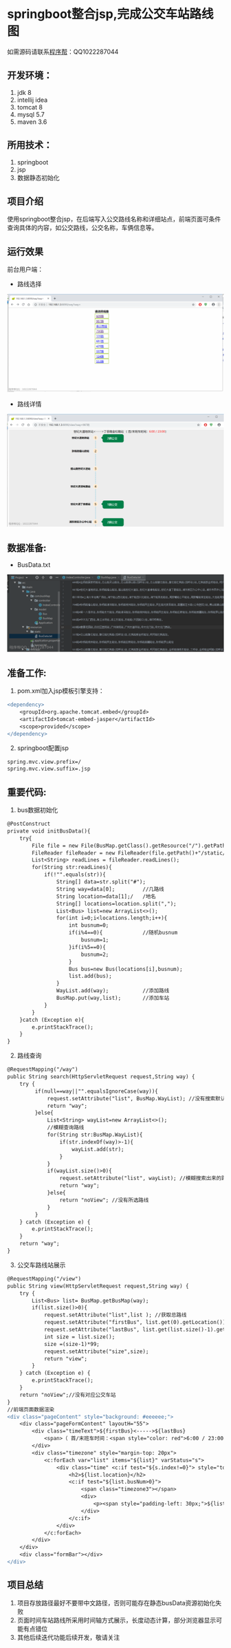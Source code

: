 springboot整合jsp,完成公交车站路线图
=


如需源码请联系[程序帮](http://ll032.cn/HZ6vHa)：QQ1022287044


开发环境：
-----
1. jdk 8
2. intellij idea
3. tomcat 8
4. mysql 5.7
5. maven 3.6

所用技术：
-----
1. springboot
2. jsp
3. 数据静态初始化

项目介绍
----
使用springboot整合jsp，在后端写入公交路线名称和详细站点，前端页面可条件查询具体的内容，如公交路线，公交名称，车俩信息等。

运行效果
----
前台用户端：

- 路线选择

![路线选择](/image/路线选择.png)

- 路线详情

![路线详情](/image/路线详情.png)

数据准备:
----
- BusData.txt

![数据准备](/image/数据准备.png)

准备工作:
-----
1. pom.xml加入jsp模板引擎支持：
```diff
<dependency>
    <groupId>org.apache.tomcat.embed</groupId>
    <artifactId>tomcat-embed-jasper</artifactId>
    <scope>provided</scope>
</dependency>
```
2. springboot配置jsp
```diff
spring.mvc.view.prefix=/
spring.mvc.view.suffix=.jsp
```

重要代码:
----
1. bus数据初始化
```diff
@PostConstruct
private void initBusData(){
    try{
        File file = new File(BusMap.getClass().getResource("/").getPath());
        FileReader fileReader = new FileReader(file.getPath()+"/static/BusData.txt","GBK"); //初始化BusData.txt 数据
        List<String> readLines = fileReader.readLines();
        for(String str:readLines){
            if(!"".equals(str)){
                String[] data=str.split("#");
                String way=data[0];         //几路线
                String location=data[1];/   /地名
                String[] locations=location.split(",");
                List<Bus> list=new ArrayList<>();
                for(int i=0;i<locations.length;i++){
                    int busnum=0;
                    if(i%4==0){	            //随机busnum
                        busnum=1;
                    }if(i%5==0){
                        busnum=2;
                    }
                    Bus bus=new Bus(locations[i],busnum);
                    list.add(bus);
                }
                WayList.add(way);	        //添加路线
                BusMap.put(way,list);       //添加车站
            }
        }
    }catch (Exception e){
        e.printStackTrace();
    }
}
```
2. 路线查询
```diff
@RequestMapping("/way")
public String search(HttpServletRequest request,String way) {
    try {
         if(null==way||"".equalsIgnoreCase(way)){
             request.setAttribute("list", BusMap.WayList); //没有搜索默认显示所有路线
             return "way";
         }else{
             List<String> wayList=new ArrayList<>();
             //模糊查询路线
             for(String str:BusMap.WayList){
                 if(str.indexOf(way)>-1){
                     wayList.add(str);
                 }
             }
             if(wayList.size()>0){
                 request.setAttribute("list", wayList); //模糊搜索出来的路线列表
                 return "way";
             }else{
                 return "noView"; //没有所选路线
             }
         }
    } catch (Exception e) {
        e.printStackTrace();
    }
    return "way";
}

```
3. 公交车路线站展示
```diff
@RequestMapping("/view")
public String view(HttpServletRequest request,String way) {
    try {
        List<Bus> list= BusMap.getBusMap(way);
        if(list.size()>0){
            request.setAttribute("list",list ); //获取总路线
            request.setAttribute("firstBus", list.get(0).getLocation()); 		    //第一站
            request.setAttribute("lastBus", list.get(list.size()-1).getLocation()); //最后一站
            int size = list.size();
            size =(size-1)*99;
            request.setAttribute("size",size);
            return "view";
        }
    } catch (Exception e) {
        e.printStackTrace();
    }
    return "noView";//没有对应公交车站
}
//前端页面数据渲染
<div class="pageContent" style="background: #eeeeee;">
    <div class="pageFormContent" layoutH="55">
        <div class="timeText">${firstBus}<----->${lastBus}
            <span>（ 首/末班车时间：<span style="color: red">6:00 / 23:00</span>）</span>
        </div>
        <div class="timezone" style="margin-top: 20px">
            <c:forEach var="list" items="${list}" varStatus="s">
                <div class="time" <c:if test="${s.index!=0}"> style="top: ${s.index*100+25}px;" a="1" </c:if> ><a onclick="javascript:alert(1);">${s.index+1}</a>
                    <h2>${list.location}</h2>
                    <c:if test="${list.busNum>0}">
                        <span class="timezone3"></span>
                        <div>
                            <p><span style="padding-left: 30px;">${list.busNum}辆公交</span></p>
                        </div>
                    </c:if>
                </div>
            </c:forEach>
        </div>
    </div>
    <div class="formBar"></div>
</div>
```

项目总结
----
1. 项目存放路径最好不要带中文路径，否则可能存在静态busData资源初始化失败
2. 页面时间车站路线所采用时间轴方式展示，长度动态计算，部分浏览器显示可能有点错位
3. 其他后续迭代功能后续开发，敬请关注

